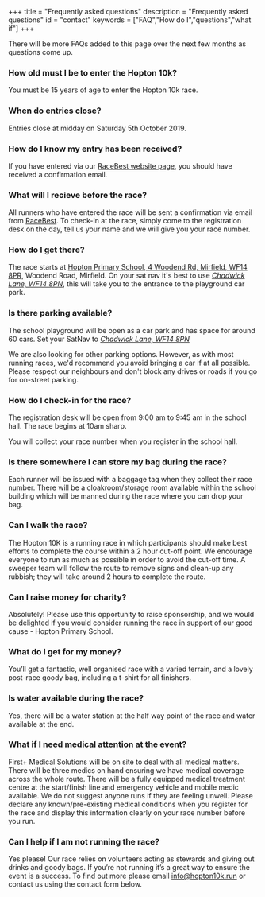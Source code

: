 +++
title = "Frequently asked questions"
description = "Frequently asked questions"
id = "contact"
keywords = ["FAQ","How do I","questions","what if"]
+++

There will be more FAQs added to this page over the next few months as questions come up.

### How old must I be to enter the Hopton 10k?
You must be 15 years of age to enter the Hopton 10k race.

### When do entries close?
Entries close at midday on Saturday 5th October 2019. 

### How do I know my entry has been received?
If you have entered via our [RaceBest website page](https://racebest.com/races/k32qh), you should have received a confirmation email.

### What will I recieve before the race?
All runners who have entered the race will be sent a confirmation via email from [RaceBest](https://racebest.com/races/k32qh). To check-in at the race, simply come to the registration desk on the day, tell us your name and we will give you your race number.

### How do I get there?
The race starts at [Hopton Primary School, 4 Woodend Rd, Mirfield, WF14 8PR](http://www.hoptonprimaryschool.co.uk/), Woodend Road, Mirfield. On your sat nav it's best to use _[Chadwick Lane, WF14 8PN](https://www.google.co.uk/maps/place/Chadwick+Ln,+North+St,+Mirfield+WF14+8PN/@53.6718663,-1.700674,18z/data=!3m1!4b1!4m5!3m4!1s0x487bdf02b97da1ed:0xf78b15dc4d99617d!8m2!3d53.6718647!4d-1.699577)_, this will take you to the entrance to the playground car park.

### Is there parking available?
The school playground will be open as a car park and has space for around 60 cars. Set your SatNav to _[Chadwick Lane, WF14 8PN](https://www.google.co.uk/maps/place/Chadwick+Ln,+North+St,+Mirfield+WF14+8PN/@53.6718663,-1.700674,18z/data=!3m1!4b1!4m5!3m4!1s0x487bdf02b97da1ed:0xf78b15dc4d99617d!8m2!3d53.6718647!4d-1.699577)_ 

We are also looking for other parking options. However, as with most running races, we'd recommend you avoid bringing a car if at all possible. Please respect our neighbours and don't block any drives or roads if you go for on-street parking. 

### How do I check-in for the race?
The registration desk will be open from 9:00 am to 9:45 am in the school hall. The race begins at 10am sharp. 

You will collect your race number when you register in the school hall.

### Is there somewhere I can store my bag during the race?
Each runner will be issued with a baggage tag when they collect their race number. There will be a cloakroom/storage room available within the school building which will be manned during the race where you can drop your bag. 

### Can I walk the race?
The Hopton 10K is a running race in which participants should make best efforts to complete the course within a 2 hour cut-off point. We encourage everyone to run as much as possible in order to avoid the cut-off time. A sweeper team will follow the route to remove signs and clean-up any rubbish; they will take around 2 hours to complete the route.

### Can I raise money for charity?
Absolutely! Please use this opportunity to raise sponsorship, and we would be delighted if you would consider running the race in support of our good cause - Hopton Primary School. 

### What do I get for my money?
You’ll get a fantastic, well organised race with a varied terrain, and a lovely post-race goody bag, including a t-shirt for all finishers. 

### Is water available during the race?
Yes, there will be a water station at the half way point of the race and water available at the end.

### What if I need medical attention at the event?
First+ Medical Solutions will be on site to deal with all medical matters. There will be three medics on hand ensuring we have medical coverage across the whole route. There will be a fully equipped medical treatment centre at the start/finish line and emergency vehicle and mobile medic available. We do not suggest anyone runs if they are feeling unwell. Please declare any known/pre-existing medical conditions when you register for the race and display this information clearly on your race number before you run. 

### Can I help if I am not running the race?
Yes please! Our race relies on volunteers acting as stewards and giving out drinks and goody bags. If you’re not running it’s a great way to ensure the event is a success. To find out more please email info@hopton10k.run or contact us using the contact form below.